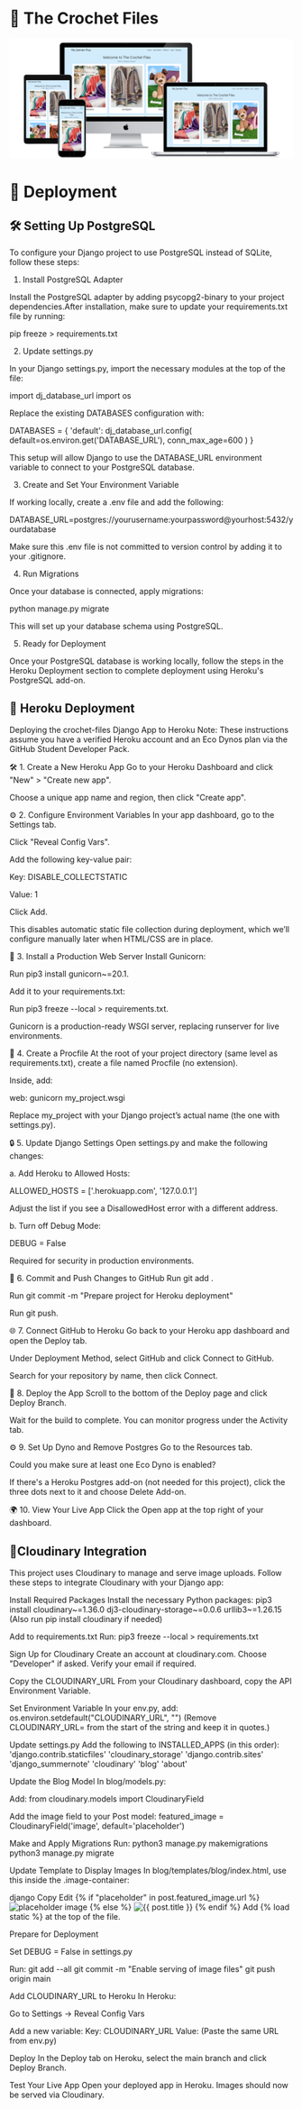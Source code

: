 # 🧶 The Crochet Files

![image](docs/all-devices-black.png)

# 🚀 Deployment 

## 🛠️ Setting Up PostgreSQL

To configure your Django project to use PostgreSQL instead of SQLite, follow these steps:

1. Install PostgreSQL Adapter

Install the PostgreSQL adapter by adding psycopg2-binary to your project dependencies.After installation, make sure to update your requirements.txt file by running:

pip freeze > requirements.txt

2. Update settings.py

In your Django settings.py, import the necessary modules at the top of the file:

import dj_database_url
import os

Replace the existing DATABASES configuration with:

DATABASES = {
    'default': dj_database_url.config(
        default=os.environ.get('DATABASE_URL'),
        conn_max_age=600
    )
}

This setup will allow Django to use the DATABASE_URL environment variable to connect to your PostgreSQL database.

3. Create and Set Your Environment Variable

If working locally, create a .env file and add the following:

DATABASE_URL=postgres://yourusername:yourpassword@yourhost:5432/yourdatabase

Make sure this .env file is not committed to version control by adding it to your .gitignore.

4. Run Migrations

Once your database is connected, apply migrations:

python manage.py migrate

This will set up your database schema using PostgreSQL.

5. Ready for Deployment

Once your PostgreSQL database is working locally, follow the steps in the Heroku Deployment section to complete deployment using Heroku's PostgreSQL add-on.



## 🚀 Heroku Deployment

Deploying the crochet-files Django App to Heroku
Note: These instructions assume you have a verified Heroku account and an Eco Dynos plan via the GitHub Student Developer Pack.

🛠️ 1. Create a New Heroku App
Go to your Heroku Dashboard and click "New" > "Create new app".

Choose a unique app name and region, then click "Create app".

⚙️ 2. Configure Environment Variables
In your app dashboard, go to the Settings tab.

Click "Reveal Config Vars".

Add the following key-value pair:

Key: DISABLE_COLLECTSTATIC

Value: 1

Click Add.

This disables automatic static file collection during deployment, which we’ll configure manually later when HTML/CSS are in place.

🔧 3. Install a Production Web Server
Install Gunicorn:

Run pip3 install gunicorn~=20.1.

Add it to your requirements.txt:

Run pip3 freeze --local > requirements.txt.

Gunicorn is a production-ready WSGI server, replacing runserver for live environments.

📁 4. Create a Procfile
At the root of your project directory (same level as requirements.txt), create a file named Procfile (no extension).

Inside, add:

web: gunicorn my_project.wsgi

Replace my_project with your Django project’s actual name (the one with settings.py).

🔒 5. Update Django Settings
Open settings.py and make the following changes:

a. Add Heroku to Allowed Hosts:

ALLOWED_HOSTS = ['.herokuapp.com', '127.0.0.1']

Adjust the list if you see a DisallowedHost error with a different address.

b. Turn off Debug Mode:

DEBUG = False

Required for security in production environments.

💾 6. Commit and Push Changes to GitHub
Run git add .

Run git commit -m "Prepare project for Heroku deployment"

Run git push.

🌐 7. Connect GitHub to Heroku
Go back to your Heroku app dashboard and open the Deploy tab.

Under Deployment Method, select GitHub and click Connect to GitHub.

Search for your repository by name, then click Connect.

🚀 8. Deploy the App
Scroll to the bottom of the Deploy page and click Deploy Branch.

Wait for the build to complete. You can monitor progress under the Activity tab.

⚙️ 9. Set Up Dyno and Remove Postgres
Go to the Resources tab.

Could you make sure at least one Eco Dyno is enabled?

If there's a Heroku Postgres add-on (not needed for this project), click the three dots next to it and choose Delete Add-on.

🌍 10. View Your Live App
Click the Open app at the top right of your dashboard.

## 📸Cloudinary Integration

This project uses Cloudinary to manage and serve image uploads. Follow these steps to integrate Cloudinary with your Django app:

Install Required Packages
Install the necessary Python packages:
pip3 install cloudinary~=1.36.0 dj3-cloudinary-storage~=0.0.6 urllib3~=1.26.15
(Also run pip install cloudinary if needed)

Add to requirements.txt
Run: pip3 freeze --local > requirements.txt

Sign Up for Cloudinary
Create an account at cloudinary.com. Choose "Developer" if asked. Verify your email if required.

Copy the CLOUDINARY_URL
From your Cloudinary dashboard, copy the API Environment Variable.

Set Environment Variable
In your env.py, add:
os.environ.setdefault("CLOUDINARY_URL", "<your copied URL>")
(Remove CLOUDINARY_URL= from the start of the string and keep it in quotes.)

Update settings.py
Add the following to INSTALLED_APPS (in this order):
'django.contrib.staticfiles'
'cloudinary_storage'
'django.contrib.sites'
'django_summernote'
'cloudinary'
'blog'
'about'

Update the Blog Model
In blog/models.py:

Add: from cloudinary.models import CloudinaryField

Add the image field to your Post model:
featured_image = CloudinaryField('image', default='placeholder')

Make and Apply Migrations
Run:
python3 manage.py makemigrations
python3 manage.py migrate

Update Template to Display Images
In blog/templates/blog/index.html, use this inside the .image-container:

django
Copy
Edit
{% if "placeholder" in post.featured_image.url %}
  <img class="card-img-top" src="{% static 'images/default.jpg' %}" alt="placeholder image">
{% else %}
  <img class="card-img-top" src="{{ post.featured_image.url }}" alt="{{ post.title }}">
{% endif %}
Add {% load static %} at the top of the file.

Prepare for Deployment

Set DEBUG = False in settings.py

Run:
git add --all
git commit -m "Enable serving of image files"
git push origin main

Add CLOUDINARY_URL to Heroku
In Heroku:

Go to Settings → Reveal Config Vars

Add a new variable:
Key: CLOUDINARY_URL
Value: (Paste the same URL from env.py)

Deploy
In the Deploy tab on Heroku, select the main branch and click Deploy Branch.

Test Your Live App
Open your deployed app in Heroku. Images should now be served via Cloudinary.
